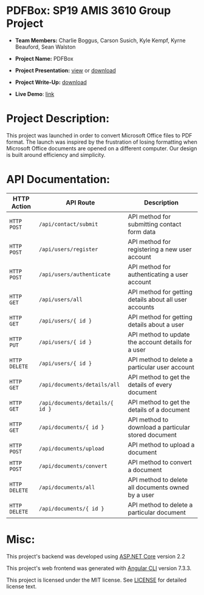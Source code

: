 # PDFBox: SP19 AMIS 3610 Group Project
- **Team Members:** Charlie Boggus, Carson Susich, Kyle Kempf, Kyrne Beauford, Sean Walston

- **Project Name:** PDFBox

- **Project Presentation:** [view](https://docs.google.com/presentation/d/1nXvlwAUlC4b8naXIDQge1ErG8gWHoYxhnVSQ5wy7md0/edit?usp=sharing) or [download](https://github.com/charlieboggus/SP19-AMIS-3610-Group-Project/blob/master/3610%20Presentation.pptx)

- **Project Write-Up:** [download](https://github.com/charlieboggus/SP19-AMIS-3610-Group-Project/blob/master/Write%20up.docx)

- **Live Demo**: [link](https://pdfbox.azurewebsites.net/)

# Project Description:
This project was launched in order to convert Microsoft Office files to PDF format.  The launch was inspired by the frustration of losing formatting when Microsoft Office documents are opened on a different computer. Our design is built around efficiency and simplicity.

# API Documentation:

HTTP Action | API Route | Description
----------|----------|------------
`HTTP POST` | `/api/contact/submit` | API method for submitting contact form data
`HTTP POST` | `/api/users/register` | API method for registering a new user account
`HTTP POST` | `/api/users/authenticate` | API method for authenticating a user account
`HTTP GET` | `/api/users/all` | API method for getting details about all user accounts
`HTTP GET` | `/api/users/{ id }` | API method for getting details about a user
`HTTP PUT` | `/api/users/{ id }` | API method to update the account details for a user
`HTTP DELETE` | `/api/users/{ id }` | API method to delete a particular user account
`HTTP GET` | `/api/documents/details/all` | API method to get the details of every document
`HTTP GET` | `/api/documents/details/{ id }` | API method to get the details of a document
`HTTP GET` | `/api/documents/{ id }` | API method to download a particular stored document
`HTTP POST` | `/api/documents/upload` | API method to upload a document
`HTTP POST` | `/api/documents/convert` | API method to convert a document
`HTTP DELETE` | `/api/documents/all` | API method to delete all documents owned by a user
`HTTP DELETE` | `/api/documents/{ id }` | API method to delete a particular document

# Misc:
This project's backend was developed using [ASP.NET Core](https://dotnet.microsoft.com/apps/aspnet) version 2.2

This project's web frontend was generated with [Angular CLI](https://github.com/angular/angular-cli) version 7.3.3.

This project is licensed under the MIT license. See [LICENSE](https://github.com/charlieboggus/SP19-AMIS-3610-Group-Project/blob/master/LICENSE) for detailed license text.
